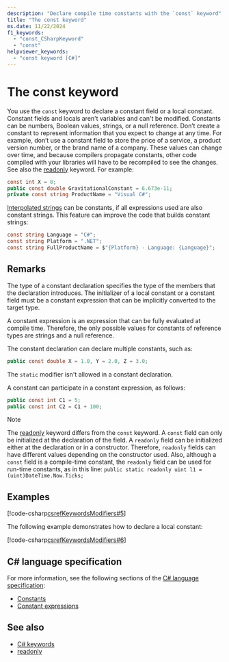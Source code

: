 ```yaml
---
description: "Declare compile time constants with the `const` keyword"
title: "The const keyword"
ms.date: 11/22/2024
f1_keywords: 
  - "const_CSharpKeyword"
  - "const"
helpviewer_keywords: 
  - "const keyword [C#]"
---
```

# The const keyword

You use the `const` keyword to declare a constant field or a local constant. Constant fields and locals aren't variables and can't be modified. Constants can be numbers, Boolean values, strings, or a null reference. Don’t create a constant to represent information that you expect to change at any time. For example, don’t use a constant field to store the price of a service, a product version number, or the brand name of a company. These values can change over time, and because compilers propagate constants, other code compiled with your libraries will have to be recompiled to see the changes. See also the [readonly](readonly.md) keyword. For example:

```csharp
const int X = 0;
public const double GravitationalConstant = 6.673e-11;
private const string ProductName = "Visual C#";
```

[Interpolated strings](../tokens/interpolated.md) can be constants, if all expressions used are also constant strings. This feature can improve the code that builds constant strings:

```csharp
const string Language = "C#";
const string Platform = ".NET";
const string FullProductName = $"{Platform} - Language: {Language}";
```

## Remarks

The type of a constant declaration specifies the type of the members that the declaration introduces. The initializer of a local constant or a constant field must be a constant expression that can be implicitly converted to the target type.

A constant expression is an expression that can be fully evaluated at compile time. Therefore, the only possible values for constants of reference types are strings and a null reference.

The constant declaration can declare multiple constants, such as:

```csharp
public const double X = 1.0, Y = 2.0, Z = 3.0;
```

The `static` modifier isn't allowed in a constant declaration.

A constant can participate in a constant expression, as follows:

```csharp
public const int C1 = 5;
public const int C2 = C1 + 100;
```

> [!NOTE]
> The [readonly](readonly.md) keyword differs from the `const` keyword. A `const` field can only be initialized at the declaration of the field. A `readonly` field can be initialized either at the declaration or in a constructor. Therefore, `readonly` fields can have different values depending on the constructor used. Also, although a `const` field is a compile-time constant, the `readonly` field can be used for run-time constants, as in this line: `public static readonly uint l1 = (uint)DateTime.Now.Ticks;`

## Examples

[!code-csharp[csrefKeywordsModifiers#5](~/samples/snippets/csharp/VS_Snippets_VBCSharp/csrefKeywordsModifiers/CS/csrefKeywordsModifiers.cs#5)]

The following example demonstrates how to declare a local constant:

[!code-csharp[csrefKeywordsModifiers#6](~/samples/snippets/csharp/VS_Snippets_VBCSharp/csrefKeywordsModifiers/CS/csrefKeywordsModifiers.cs#6)]

## C# language specification

For more information, see the following sections of the [C# language specification](~/_csharpstandard/standard/README.md):

- [Constants](~/_csharpstandard/standard/classes.md#154-constants)
- [Constant expressions](~/_csharpstandard/standard/expressions.md#1225-constant-expressions)

## See also

- [C# keywords](index.md)
- [readonly](readonly.md)
